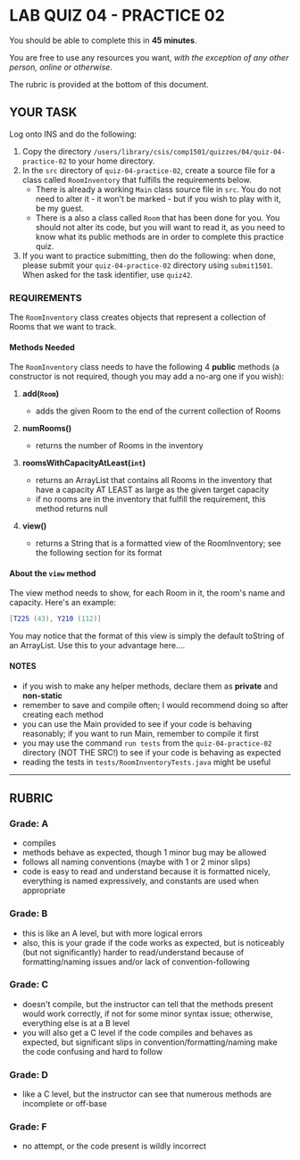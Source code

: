 # LAB QUIZ 04 - PRACTICE 02

You should be able to complete this in **45 minutes**.

You are free to use any resources you want, _with the exception of any other person, online or otherwise_.

The rubric is provided at the bottom of this document.

## YOUR TASK

Log onto INS and do the following:

1. Copy the directory `/users/library/csis/comp1501/quizzes/04/quiz-04-practice-02` to your home directory.
1. In the `src` directory of `quiz-04-practice-02`, create a source file for a class called `RoomInventory` that fulfills the requirements below.
   - There is already a working `Main` class source file in `src`. You do not need to alter it - it won't be marked - but if you wish to play with it, be my guest.
   - There is a also a class called `Room` that has been done for you. You should not alter its code, but you will want to read it, as you need to know what its public methods are in order to complete this practice quiz.
1. If you want to practice submitting, then do the following: when done, please submit your `quiz-04-practice-02` directory using `submit1501`. When asked for the task identifier, use `quiz42`.

### REQUIREMENTS

The `RoomInventory` class creates objects that represent a collection of Rooms that we want to track.

#### Methods Needed

The `RoomInventory` class needs to have the following 4 **public** methods (a constructor is not required, though you may add a no-arg one if you wish):

1. **add(`Room`)**

   - adds the given Room to the end of the current collection of Rooms

1. **numRooms()**

   - returns the number of Rooms in the inventory

1. **roomsWithCapacityAtLeast(`int`)**

   - returns an ArrayList<Room> that contains all Rooms in the inventory that have a capacity AT LEAST as large as the given target capacity
   - if no rooms are in the inventory that fulfill the requirement, this method returns null

1. **view()**

   - returns a String that is a formatted view of the RoomInventory; see the following section for its format
 
#### About the `view` method

The view method needs to show, for each Room in it, the room's name and capacity. Here's an example:

```java
[T225 (43), Y210 (112)]
```

You may notice that the format of this view is simply the default toString of an ArrayList. Use this to your advantage here....

#### NOTES

- if you wish to make any helper methods, declare them as **private** and **non-static**
- remember to save and compile often; I would recommend doing so after creating each method
- you can use the Main provided to see if your code is behaving reasonably; if you want to run Main, remember to compile it first
- you may use the command `run tests` from the `quiz-04-practice-02` directory (NOT THE SRC!) to see if your code is behaving as expected
- reading the tests in `tests/RoomInventoryTests.java` might be useful

---

## RUBRIC

### Grade: A

- compiles
- methods behave as expected, though 1 minor bug may be allowed
- follows all naming conventions (maybe with 1 or 2 minor slips)
- code is easy to read and understand because it is formatted nicely, everything is named expressively, and constants are used when appropriate

### Grade: B

- this is like an A level, but with more logical errors
- also, this is your grade if the code works as expected, but is noticeably (but not significantly) harder to read/understand because of formatting/naming issues and/or lack of convention-following

### Grade: C

- doesn't compile, but the instructor can tell that the methods present would work correctly, if not for some minor syntax issue; otherwise, everything else is at a B level
- you will also get a C level if the code compiles and behaves as expected, but significant slips in convention/formatting/naming make the code confusing and hard to follow

### Grade: D

- like a C level, but the instructor can see that numerous methods are incomplete or off-base

### Grade: F

- no attempt, or the code present is wildly incorrect

